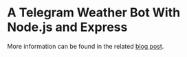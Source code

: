 # A Telegram Weather Bot With Node.js and Express

More information can be found in the related [blog post].


[blog post]: http://www.vanmil.org/a-telegram-weather-bot-with-node-dot-js-and-express/ "A Telegram Weather Bot With Node.js and Express"
